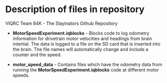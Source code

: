 # Description of files in repository
VIQRC Team 84K - The Slayinators Github Repository

* **MotorSpeedExperiment.iqblocks** - Blocks code to log odometry information for drivetrain motor velocities and headings from brain intertial. The data is logged to a file on the SD card that is inserted into the brain. The file names will automatically change and include a counter and the speed. 

* **motor_speed_data** - Contains files which have the odometry data from running the **MotorSpeedExperiment.iqblocks** code at different motor speeds.
